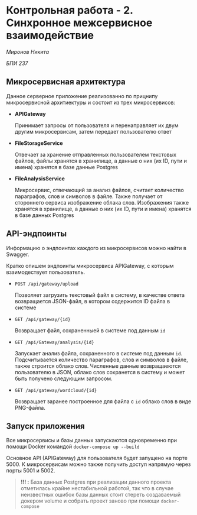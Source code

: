 # Контрольная работа - 2. Синхронное межсервисное взаимодействие

_Миронов Никита_

_БПИ 237_

## Микросервисная архитектура
Данное серверное приложение реализованно по прицнипу микросервисной архитиектуры и состоит из трех микросервисов:

* __APIGateway__

    Принимает запросы от пользователя и перенаправляет их двум другим микросервисам, затем передает пользователю ответ

* __FileStorageService__

    Отвечает за хранение отправленных пользователем текстовых файлов, файлы хранятся в хранилище, а данные о них (их ID, пути и имена) хранятся в базе данные Postgres

* __FileAnalysisService__

    Микросервис, отвечающий за анализ файлов, считает количество параграфов, слов и символов в файле. Также получает от стороннего сервиса изображение облака слов. Изображения также хранятся в хранилище, а данные о них (их ID, пути и имена) хранятся в базе данных Postgres

## API-эндпоинты

Информацию о эндпоинтах каждого из микросервисов можно найти в Swagger.

Кратко опишем эндпоинты микросервиса APIGateway, с которым взаимодествует пользователь.

* `POST /api/gateway/upload`

    Позволяет загрузить текстовый файл в систему, в качестве ответа возвращается JSON-файл, в котором содержится ID файла в системе

* `GET /api/gateway/{id}`

    Возвращает файл, сохраненныей в системе под данным `id`

* `GET /api/Gateway/analysis/{id}`

    Запускает анализ файла, сохраненного в системе под данным `id`. Подсчитывается количество параграфов, слов и символов в файле, также строится облако слов. Численные данные возвращаеются пользователю в JSON, облако слов сохранется в систему и может быть получено следующим запросом.

* `GET /api/gateway/wordcloud/{id}`

    Возвращает заранее построенное для файла с `id` облако слов в виде PNG-файла.

## Запуск приложения

Все микросервисы и базы данных запускаются одновременно при помощи Docker командой `docker-compose up --build`

Основное API (APIGateway) для пользователя будет запущено на порте 5000. К микросервисам можно также получить доступ напрямую через порты 5001 и 5002.

> __!!! :__ База данных Postgres при реализации данного проекта отметилась крайне нестабильной работой, так что в случае неизвестных ошибок базы данных стоит стереть создаваемый докером volume и собрать проект заново при помощи `docker-compose`







